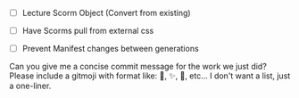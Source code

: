 
- [ ] Lecture Scorm Object (Convert from existing)


- [ ] Have Scorms pull from external css


- [ ] Prevent Manifest changes between generations




Can you give me a concise commit message for the work we just did? Please include a gitmoji with format like: :bug:, :sparkles:, :tada:, etc... I don't want a list, just a one-liner.